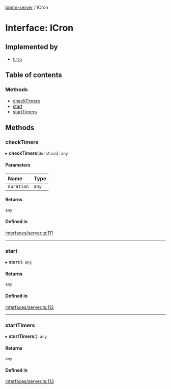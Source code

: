 [bpmn-server](../README.md) / ICron

# Interface: ICron

## Implemented by

- [`Cron`](../classes/Cron.md)

## Table of contents

### Methods

- [checkTimers](ICron.md#checktimers)
- [start](ICron.md#start)
- [startTimers](ICron.md#starttimers)

## Methods

### checkTimers

▸ **checkTimers**(`duration`): `any`

#### Parameters

| Name | Type |
| :------ | :------ |
| `duration` | `any` |

#### Returns

`any`

#### Defined in

[interfaces/server.ts:111](https://github.com/bpmnServer/bpmn-server/blob/b56411b/src/interfaces/server.ts#L111)

___

### start

▸ **start**(): `any`

#### Returns

`any`

#### Defined in

[interfaces/server.ts:112](https://github.com/bpmnServer/bpmn-server/blob/b56411b/src/interfaces/server.ts#L112)

___

### startTimers

▸ **startTimers**(): `any`

#### Returns

`any`

#### Defined in

[interfaces/server.ts:113](https://github.com/bpmnServer/bpmn-server/blob/b56411b/src/interfaces/server.ts#L113)
